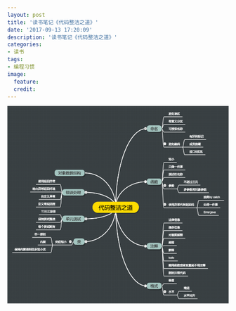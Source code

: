 ```yaml
---
layout: post
title: '读书笔记《代码整洁之道》'
date: '2017-09-13 17:20:09'
description: '读书笔记《代码整洁之道》'
categories:
- 读书
tags:
- 编程习惯
image:
  feature:
  credit:
---
```



![代码整洁之道](/img/posts/代码整洁之道.png "代码整洁之道")